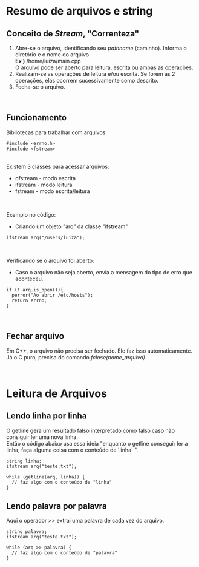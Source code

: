 # Resumo de arquivos e string

## **Conceito de *Stream*, "Correnteza"**

1. Abre-se o arquivo, identificando seu *pathname* (caminho). Informa o diretório e o nome do arquivo. <br>
**Ex )** /home/luiza/main.cpp <br> O arquivo pode ser aberto para leitura, escrita ou ambas as operações.
2. Realizam-se as operações de leitura e/ou escrita. Se forem as 2 operações, elas ocorrem sucessivamente como descrito.
3. Fecha-se o arquivo.

<br>



## **Funcionamento**
Bibliotecas para trabalhar com arquivos:
```
#include <errno.h>
#include <fstream>
```
<br>
Existem 3 classes para acessar arquivos:

- ofstream - modo escrita
- ifstream - modo leitura
- fstream - modo escrita/leitura

<br>

Exemplo no código:
- Criando um objeto "arq" da classe "ifstream"
```
ifstream arq("/users/luiza");
```

<br> 

Verificando se o arquivo foi aberto:
- Caso o arquivo não seja aberto, envia a mensagem do tipo de erro que aconteceu.
```
if (! arq.is_open()){
  perror("Ao abrir /etc/hosts");
  return errno;
}
```

<br>


## **Fechar arquivo**
Em C++, o arquivo não precisa ser fechado. Ele faz isso automaticamente. <BR> Já o C puro, precisa do comando *fclose(nome_arquivo)*

<br>

# Leitura de Arquivos

## Lendo linha por linha
O getline gera um resultado falso interpretado como falso caso não consiguir ler uma nova linha. <BR> Então o código abaixo usa essa ideia "enquanto o getline conseguir ler a linha, faça alguma coisa com o conteúdo de 'linha' ".

```
string linha;
ifstream arq("teste.txt");

while (getline(arq, linha)) {
  // faz algo com o conteúdo de "linha"
}
```


## Lendo palavra por palavra
Aqui o operador >> extrai uma palavra de cada vez do arquivo.
```
string palavra;
ifstream arq("teste.txt");

while (arq >> palavra) {
  // faz algo com o conteúdo de "palavra"
}
```
